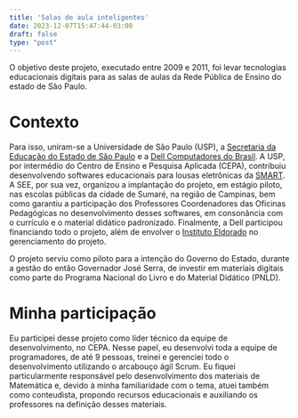 ```yaml
---
title: 'Salas de aula inteligentes'
date: 2023-12-07T15:47:44-03:00
draft: false
type: "post"
---
```


O objetivo deste projeto, executado entre 2009 e 2011, foi levar tecnologias educacionais digitais para as salas de aulas da Rede Pública de Ensino do estado de São Paulo.

# Contexto

Para isso, uniram-se a Universidade de São Paulo (USP), a [Secretaria da Educação do Estado de São Paulo](https://www.educacao.sp.gov.br/) e a [Dell Computadores do Brasil](https://www.dell.com/pt-br). A USP, por intermédio do Centro de Ensino e Pesquisa Aplicada (CEPA), contribuiu desenvolvendo softwares educacionais para lousas eletrônicas da [SMART](https://www.smarttech.com/). A SEE, por sua vez, organizou a implantação do projeto, em estágio piloto, nas escolas públicas da cidade de Sumaré, na região de Campinas, bem como garantiu a participação dos Professores Coordenadores das Oficinas Pedagógicas no desenvolvimento desses softwares, em consonância com o currículo e o material didático padronizado. Finalmente, a Dell participou financiando todo o projeto, além de envolver o [Instituto Eldorado](https://www.eldorado.org.br/) no gerenciamento do projeto.

O projeto serviu como piloto para a intenção do Governo do Estado, durante a
gestão do então Governador José Serra, de investir em materiais digitais como
parte do Programa Nacional do Livro e do Material Didático (PNLD).

# Minha participação

Eu participei desse projeto como líder técnico da equipe de desenvolvimento, no
CEPA. Nesse papel, eu desenvolvi toda a equipe de programadores, de até 9
pessoas, treinei e gerenciei todo o desenvolvimento utilizando o arcabouço ágil
Scrum. Eu fiquei particularmente responsável pelo desenvolvimento dos materiais
de Matemática e, devido à minha familiaridade com o tema, atuei também como
conteudista, propondo recursos educacionais e auxiliando os professores na
definição desses materiais.

